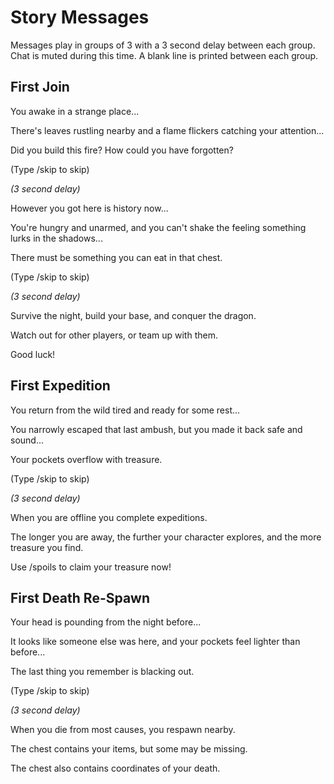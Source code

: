 # Story Messages

Messages play in groups of 3 with a 3 second delay between each group. Chat is muted during this time. A blank line is printed between each group.

## First Join

You awake in a strange place...

There's leaves rustling nearby and a flame flickers catching your attention...

Did you build this fire? How could you have forgotten?

(Type /skip to skip)

_(3 second delay)_

However you got here is history now...

You're hungry and unarmed, and you can't shake the feeling something lurks in the shadows...

There must be something you can eat in that chest.

(Type /skip to skip)

_(3 second delay)_

Survive the night, build your base, and conquer the dragon.

Watch out for other players, or team up with them.

Good luck!

## First Expedition

You return from the wild tired and ready for some rest...

You narrowly escaped that last ambush, but you made it back safe and sound...

Your pockets overflow with treasure.

(Type /skip to skip)

_(3 second delay)_

When you are offline you complete expeditions.

The longer you are away, the further your character explores, and the more treasure you find.

Use /spoils to claim your treasure now!


## First Death Re-Spawn

Your head is pounding from the night before...

It looks like someone else was here, and your pockets feel lighter than before...

The last thing you remember is blacking out.

(Type /skip to skip)

_(3 second delay)_

When you die from most causes, you respawn nearby.

The chest contains your items, but some may be missing.

The chest also contains coordinates of your death.
